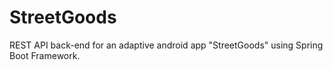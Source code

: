 # StreetGoods
REST API back-end for an adaptive android app "StreetGoods" using Spring Boot Framework.
